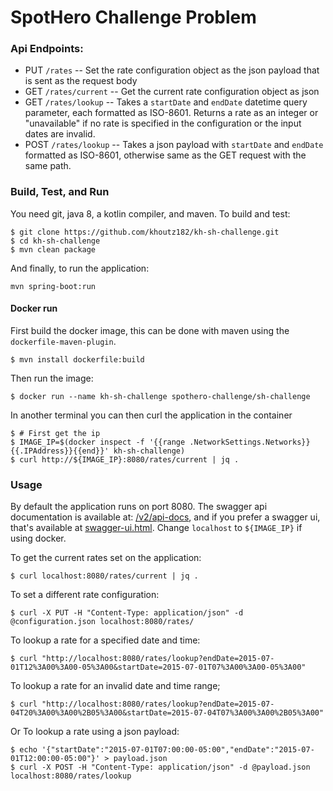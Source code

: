 # SpotHero Challenge Problem

### Api Endpoints:
 - PUT `/rates`
 -- Set the rate configuration object as the json payload that is sent as the request body
 - GET `/rates/current`
 -- Get the current rate configuration object as json
 - GET `/rates/lookup`
 -- Takes a `startDate` and `endDate` datetime query parameter, each formatted as ISO-8601. 
    Returns a rate as an integer or "unavailable" if no rate is specified in the configuration or the input dates are invalid.
 - POST `/rates/lookup`
 -- Takes a json payload with `startDate` and `endDate` formatted as ISO-8601, otherwise same as the GET request with the same path.

### Build, Test, and Run
You need git, java 8, a kotlin compiler, and maven. To build and test: 

    $ git clone https://github.com/khoutz182/kh-sh-challenge.git
    $ cd kh-sh-challenge
    $ mvn clean package

And finally, to run the application:

    mvn spring-boot:run
    
#### Docker run
First build the docker image, this can be done with maven using the `dockerfile-maven-plugin`.

    $ mvn install dockerfile:build

Then run the image:

    $ docker run --name kh-sh-challenge spothero-challenge/sh-challenge

In another terminal you can then curl the application in the container

    $ # First get the ip
    $ IMAGE_IP=$(docker inspect -f '{{range .NetworkSettings.Networks}}{{.IPAddress}}{{end}}' kh-sh-challenge)
    $ curl http://${IMAGE_IP}:8080/rates/current | jq .

### Usage
By default the application runs on port 8080. The swagger api documentation is available at: [/v2/api-docs](http://localhost:8080/v2/api-docs),
and if you prefer a swagger ui, that's available at [swagger-ui.html](http://localhost:8080/swagger-ui.html). Change
`localhost` to `${IMAGE_IP}` if using docker.

To get the current rates set on the application:

    $ curl localhost:8080/rates/current | jq .

To set a different rate configuration:

    $ curl -X PUT -H "Content-Type: application/json" -d @configuration.json localhost:8080/rates/

To lookup a rate for a specified date and time:

    $ curl "http://localhost:8080/rates/lookup?endDate=2015-07-01T12%3A00%3A00-05%3A00&startDate=2015-07-01T07%3A00%3A00-05%3A00"

To lookup a rate for an invalid date and time range;

    $ curl "http://localhost:8080/rates/lookup?endDate=2015-07-04T20%3A00%3A00%2B05%3A00&startDate=2015-07-04T07%3A00%3A00%2B05%3A00"

Or To lookup a rate using a json payload:

    $ echo '{"startDate":"2015-07-01T07:00:00-05:00","endDate":"2015-07-01T12:00:00-05:00"}' > payload.json
    $ curl -X POST -H "Content-Type: application/json" -d @payload.json localhost:8080/rates/lookup